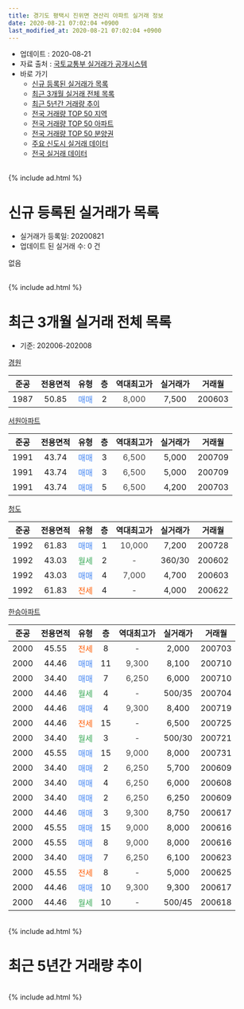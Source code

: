 ```yaml
---
title: 경기도 평택시 진위면 견산리 아파트 실거래 정보
date: 2020-08-21 07:02:04 +0900
last_modified_at: 2020-08-21 07:02:04 +0900
---
```


* 업데이트 : 2020-08-21
* 자료 출처 : [국토교통부 실거래가 공개시스템](http://rt.molit.go.kr)
* 바로 가기
    * [신규 등록된 실거래가 목록](#신규-등록된-실거래가-목록)
    * [최근 3개월 실거래 전체 목록](#최근-3개월-실거래-전체-목록)
    * [최근 5년간 거래량 추이](#최근-5년간-거래량-추이)
    * [전국 거래량 TOP 50 지역](https://inasie.github.io/apt-trade-info/최근-3개월-전국에서-가장-거래가-많이-발생한-지역)
    * [전국 거래량 TOP 50 아파트](https://inasie.github.io/apt-trade-info/최근-3개월-전국에서-가장-거래가-많이-발생한-아파트)
    * [전국 거래량 TOP 50 분양권](https://inasie.github.io/apt-trade-info/최근-3개월-전국에서-가장-거래가-많이-발생한-분양권)
    * [주요 신도시 실거래 데이터](https://inasie.github.io/apt-trade-info/주요-신도시)
    * [전국 실거래 데이터](https://inasie.github.io/apt-trade-info/전국)
<br>
{% include ad.html %}
<br>

# 신규 등록된 실거래가 목록
* 실거래가 등록일: 20200821
* 업데이트 된 실거래 수: 0 건

없음

<br>
{% include ad.html %}
<br>

# 최근 3개월 실거래 전체 목록
* 기준: 202006-202008


[경원](https://search.naver.com/search.naver?query=%EA%B2%BD%EA%B8%B0%EB%8F%84+%ED%8F%89%ED%83%9D%EC%8B%9C+%EC%A7%84%EC%9C%84%EB%A9%B4+%EA%B2%AC%EC%82%B0%EB%A6%AC+%EA%B2%BD%EC%9B%90)

|준공|전용면적|유형|층|역대최고가|실거래가|거래월|
|:---:|:---:|:---:|:---:|:---:|:---:|:---:|
|1987|50.85|<span style="color:#4285f3">매매</span>|2|<span style="color:#444444">8,000</span>|7,500|200603|

[서원아파트](https://search.naver.com/search.naver?query=%EA%B2%BD%EA%B8%B0%EB%8F%84+%ED%8F%89%ED%83%9D%EC%8B%9C+%EC%A7%84%EC%9C%84%EB%A9%B4+%EA%B2%AC%EC%82%B0%EB%A6%AC+%EC%84%9C%EC%9B%90%EC%95%84%ED%8C%8C%ED%8A%B8)

|준공|전용면적|유형|층|역대최고가|실거래가|거래월|
|:---:|:---:|:---:|:---:|:---:|:---:|:---:|
|1991|43.74|<span style="color:#4285f3">매매</span>|3|<span style="color:#444444">6,500</span>|5,000|200709|
|1991|43.74|<span style="color:#4285f3">매매</span>|3|<span style="color:#444444">6,500</span>|5,000|200709|
|1991|43.74|<span style="color:#4285f3">매매</span>|5|<span style="color:#444444">6,500</span>|4,200|200703|

[청도](https://search.naver.com/search.naver?query=%EA%B2%BD%EA%B8%B0%EB%8F%84+%ED%8F%89%ED%83%9D%EC%8B%9C+%EC%A7%84%EC%9C%84%EB%A9%B4+%EA%B2%AC%EC%82%B0%EB%A6%AC+%EC%B2%AD%EB%8F%84)

|준공|전용면적|유형|층|역대최고가|실거래가|거래월|
|:---:|:---:|:---:|:---:|:---:|:---:|:---:|
|1992|61.83|<span style="color:#4285f3">매매</span>|1|<span style="color:#444444">10,000</span>|7,200|200728|
|1992|43.03|<span style="color:#34a853">월세</span>|2|<span style="color:#444444">-</span>|360/30|200602|
|1992|43.03|<span style="color:#4285f3">매매</span>|4|<span style="color:#444444">7,000</span>|4,700|200603|
|1992|61.83|<span style="color:#ff5a00">전세</span>|4|<span style="color:#444444">-</span>|4,000|200622|

[한승아파트](https://search.naver.com/search.naver?query=%EA%B2%BD%EA%B8%B0%EB%8F%84+%ED%8F%89%ED%83%9D%EC%8B%9C+%EC%A7%84%EC%9C%84%EB%A9%B4+%EA%B2%AC%EC%82%B0%EB%A6%AC+%ED%95%9C%EC%8A%B9%EC%95%84%ED%8C%8C%ED%8A%B8)

|준공|전용면적|유형|층|역대최고가|실거래가|거래월|
|:---:|:---:|:---:|:---:|:---:|:---:|:---:|
|2000|45.55|<span style="color:#ff5a00">전세</span>|8|<span style="color:#444444">-</span>|2,000|200703|
|2000|44.46|<span style="color:#4285f3">매매</span>|11|<span style="color:#444444">9,300</span>|8,100|200710|
|2000|34.40|<span style="color:#4285f3">매매</span>|7|<span style="color:#444444">6,250</span>|6,000|200710|
|2000|44.46|<span style="color:#34a853">월세</span>|4|<span style="color:#444444">-</span>|500/35|200704|
|2000|44.46|<span style="color:#4285f3">매매</span>|4|<span style="color:#444444">9,300</span>|8,400|200719|
|2000|44.46|<span style="color:#ff5a00">전세</span>|15|<span style="color:#444444">-</span>|6,500|200725|
|2000|34.40|<span style="color:#34a853">월세</span>|3|<span style="color:#444444">-</span>|500/30|200721|
|2000|45.55|<span style="color:#4285f3">매매</span>|15|<span style="color:#444444">9,000</span>|8,000|200731|
|2000|34.40|<span style="color:#4285f3">매매</span>|2|<span style="color:#444444">6,250</span>|5,700|200609|
|2000|34.40|<span style="color:#4285f3">매매</span>|4|<span style="color:#444444">6,250</span>|6,000|200608|
|2000|34.40|<span style="color:#4285f3">매매</span>|2|<span style="color:#444444">6,250</span>|6,250|200609|
|2000|44.46|<span style="color:#4285f3">매매</span>|3|<span style="color:#444444">9,300</span>|8,750|200617|
|2000|45.55|<span style="color:#4285f3">매매</span>|15|<span style="color:#444444">9,000</span>|8,000|200616|
|2000|45.55|<span style="color:#4285f3">매매</span>|8|<span style="color:#444444">9,000</span>|8,000|200616|
|2000|34.40|<span style="color:#4285f3">매매</span>|7|<span style="color:#444444">6,250</span>|6,100|200623|
|2000|45.55|<span style="color:#ff5a00">전세</span>|8|<span style="color:#444444">-</span>|5,000|200625|
|2000|44.46|<span style="color:#4285f3">매매</span>|10|<span style="color:#444444">9,300</span>|9,300|200617|
|2000|44.46|<span style="color:#34a853">월세</span>|10|<span style="color:#444444">-</span>|500/45|200618|


<br>
{% include ad.html %}
<br>

# 최근 5년간 거래량 추이


<div style="width:100%;">
    <canvas id="deal_progress" height="200"></canvas>
</div>

<script>
new Chart(document.getElementById("deal_progress"), {
    type: 'line',
    data: {
        labels: ['201508','201509','201510','201511','201512','201601','201602','201603','201604','201605','201606','201607','201608','201609','201610','201611','201612','201701','201702','201703','201704','201705','201706','201707','201708','201709','201710','201711','201712','201801','201802','201803','201804','201805','201806','201807','201808','201809','201810','201811','201812','201901','201902','201903','201904','201905','201906','201907','201908','201909','201910','201911','201912','202001','202002','202003','202004','202005','202006','202007','202008'],
        datasets: [{
            label: '매매',
            pointRadius: 1,
            data: [4, 8, 14, 8, 4, 5, 7, 13, 10, 12, 7, 14, 10, 5, 6, 6, 4, 2, 3, 11, 6, 7, 11, 5, 13, 8, 7, 2, 3, 2, 3, 5, 3, 4, 4, 3, 4, 4, 4, 1, 1, 1, 1, 1, 3, 2, 2, 2, 2, 5, 5, 1, 3, 7, 6, 1, 2, 5, 10, 8, 0],
            borderColor: "rgba(255, 201, 14, 1)",
            backgroundColor: "rgba(255, 201, 14, 0.5)",
            fill: false,
            lineTension: 0
        },{
            label: '전월세',
            pointRadius: 1,
            data: [13, 5, 10, 7, 6, 8, 9, 12, 3, 4, 7, 6, 6, 7, 7, 9, 4, 8, 6, 6, 3, 2, 4, 5, 4, 9, 5, 2, 8, 9, 3, 8, 7, 2, 3, 9, 2, 1, 3, 3, 6, 9, 7, 9, 8, 7, 4, 3, 8, 6, 7, 7, 5, 5, 3, 5, 3, 3, 4, 4, 0],
            borderColor: "rgba(0, 141, 185, 1)",
            backgroundColor: "rgba(0, 141, 185, 0.5)",
            fill: false,
            lineTension: 0
        }
        ]
    },
    options: {
        responsive: true,
        title: {
            display: false
        },
        tooltips: {
            mode: 'index',
            intersect: false
        },
        hover: {
            mode: 'nearest',
            intersect: true
        },
        scales: {
            xAxes: [{
                display: true,
                scaleLabel: {
                    display: true,
                    labelString: '년/월'
                }
            }],
            yAxes: [{
                display: true,
                ticks: {
                    suggestedMin: 0,
                },
                scaleLabel: {
                    display: true,
                    labelString: '실거래 수'
                }
            }]
        }
    }
});

</script>


<br>
{% include ad.html %}
<br>

